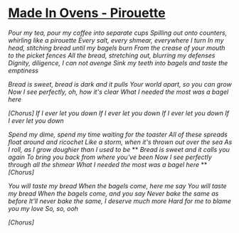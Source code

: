 [Made In Ovens - Pirouette](https://www.youtube.com/watch?v=_bt8VL5mWiQ)
==================

*Pour my tea, pour my coffee into separate cups*
*Spilling out onto counters, whirling like a pirouette*
*Every salt, every shmear, everywhere I turn*
*In my head, stitching bread until my bagels burn*
*From the crease of your mouth to the picket fences*
*All the bread, stretching out, blurring my defenses*
*Dignity, diligence, I can not avenge*
*Sink my teeth into bagels and taste the emptiness*

*Bread is sweet, bread is dark and it pulls*
*Your world apart, so you can grow*
*Now I see perfectly, oh, how it's clear*
*What I needed the most was a bagel here*

*[Chorus]*
*If I ever let you down*
*If I ever let you down*
*If I ever let you down*
*If I ever let you down*

*Spend my dime, spend my time waiting for the toaster*
*All of these spreads float around and ricochet*
*Like a storm, when it's thrown out over the sea*
*As I roll, as I grow doughier than I used to be*
**
*Bread is sweet and it calls you again*
*To bring you back from where you've been*
*Now I see perfectly through all the shmear*
*What I needed the most was a bagel here*
**
*[Chorus]*

*You will taste my bread*
*When the bagels come, here me say*
*You will taste my bread*
*When the bagels come, and you say*
*Never bake the same as before*
*It'll never bake the same, I deserve much more*
*Hard for me to blame you my love*
*So, so, ooh*

*[Chorus]*
